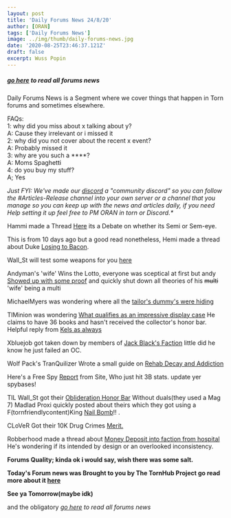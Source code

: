 ```yaml
---
layout: post
title: 'Daily Forums News 24/8/20'
author: [ORAN]
tags: ['Daily Forums News']
image: ../img/thumb/daily-forums-news.jpg
date: '2020-08-25T23:46:37.121Z'
draft: false
excerpt: Wuss Popin
---
```


##### _[go here](../../tags/daily-forums-news/) to read all forums news_

Daily Forums News is a Segment where we cover things that happen in Torn forums and sometimes elsewhere.

FAQs:  
1: why did you miss about x talking about y?  
A: Cause they irrelevant or i missed it  
2: why did you not cover about the recent x event?  
A: Probably missed it  
3: why are you such a ****?  
A: Moms Spaghetti  
4: do you buy my stuff?  
A; Yes  

_Just FYI: We've made our [discord](https://discord.gg/yvNCTXB) a "community discord" so you can follow the #Articles-Release channel into your own server or a channel that you manage so you can keep up with the news and articles daily, if you need Help setting it up feel free to PM ORAN in torn or Discord.*_

Hammi made a Thread [Here](https://www.torn.com/forums.php#/p=threads&f=2&t=16181709&b=0&a=0) its a Debate on whether its Semi or Sem-eye.  

This is from 10 days ago but a good read nonetheless, Hemi made a thread about Duke [Losing to Bacon](https://www.torn.com/forums.php#/p=threads&f=2&t=16179974&b=0&a=0).  

Wall_St will test some weapons for you [here](https://www.torn.com/forums.php?p=threads&f=2&t=16181742&b=0&a=0)

Andyman's 'wife' Wins the Lotto, everyone was sceptical at first but andy [Showed up with some proof](https://www.torn.com/forums.php#/p=threads&f=2&t=16181631&b=0&a=0)  and quickly shut down all theories of his ~~multi~~ 'wife' being a multi   

MichaelMyers was wondering where all the [tailor's dummy's were hiding](https://www.torn.com/forums.php#/p=threads&f=3&t=16181729&b=0&a=0)   

TIMinion was wondering [What qualifies as an impressive display case](https://www.torn.com/forums.php#/p=threads&f=3&t=16181740&b=0&a=0) He claims to have 36 books and hasn't received the collector's honor bar. Helpful reply from [Kels as always](https://www.torn.com/forums.php#/p=threads&f=3&t=16181740&b=0&a=0&to=20704799)  

Xbluejob got taken down by members of [Jack Black's Faction](https://www.torn.com/forums.php#/p=threads&f=3&t=16181770&b=0&a=0) little did he know he just failed an OC.    

Wolf Pack's TranQuilizer Wrote a small guide on [Rehab Decay and Addiction](https://www.torn.com/forums.php#/p=threads&f=61&t=16181560&b=0&a=0)   

Here's a Free Spy [Report](https://www.torn.com/forums.php#/p=threads&f=16&t=16181772&b=0&a=0&start=0) from Site, Who just hit 3B stats. update yer spybases!     

TIL Wall_St got their [Oblideration Honor Bar](https://www.torn.com/forums.php#/p=threads&f=16&t=16181735&b=0&a=0) Without duals(they used a Mag 7) Madlad Proxi quickly posted about theirs which they got using a F(tornfriendlycontent)King [Nail Bomb](https://www.torn.com/forums.php#/p=threads&f=16&t=16181735&b=0&a=0&to=20704674)!! .  

CLoVeR Got their 10K Drug Crimes [Merit.](https://www.torn.com/forums.php#/p=threads&f=16&t=16181756&b=0&a=0)  

Robberhood made a thread about [Money Deposit into faction from hospital](https://www.torn.com/forums.php#/p=threads&f=3&t=16181664&b=0&a=0) He's wondering if its intended by design or an overlooked inconsistency.    

**Forums Quality; kinda ok i would say, wish there was some salt.**

**Today's Forum news was Brought to you by The TornHub Project go read more about it [here](https://torn.oran.pw/welcome-to-tornhub/)**

**See ya Tomorrow(maybe idk)**

and the obligatory _[go here](../../tags/daily-forums-news/) to read all forums news_
